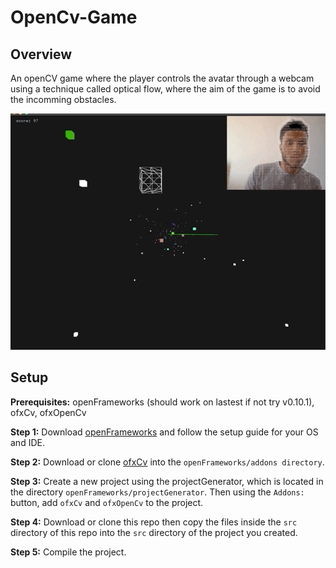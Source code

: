 # OpenCv-Game

## Overview

An openCV game where the player controls the avatar through a webcam using a technique called optical flow, where the aim of the game is to avoid the incomming obstacles. 

![](preview.gif)

## Setup

**Prerequisites:** openFrameworks (should work on lastest if not try v0.10.1), ofxCv, ofxOpenCv

**Step 1:** Download [openFrameworks](https://openframeworks.cc/download/) and follow the setup guide for your OS and IDE.

**Step 2:** Download or clone [ofxCv](https://github.com/kylemcdonald/ofxCv) into the ```openFrameworks/addons directory```.

**Step 3:** Create a new project using the projectGenerator, which is located in the directory ```openFrameworks/projectGenerator```. Then using the ```Addons:``` button, add ```ofxCv``` and ```ofxOpenCv``` to the project.

**Step 4:** Download or clone this repo then copy the files inside the ```src``` directory of this repo into the ```src``` directory of the project you created.

**Step 5:** Compile the project.

